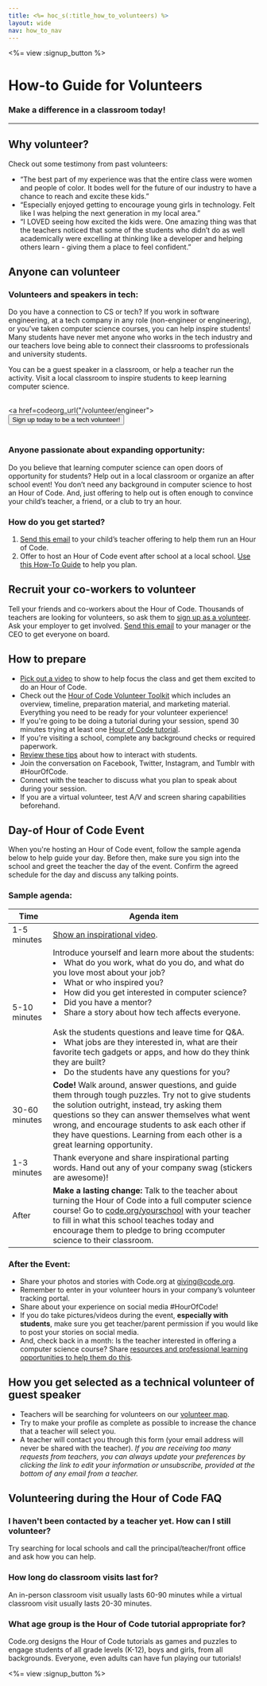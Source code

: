 ```yaml
---
title: <%= hoc_s(:title_how_to_volunteers) %>
layout: wide
nav: how_to_nav
---
```


<%= view :signup_button %>

# How-to Guide for Volunteers
### Make a difference in a classroom today!

*** 

## Why volunteer?
Check out some testimony from past volunteers:

- “The best part of my experience was that the entire class were women and people of color. It bodes well for the future of our industry to have a chance to reach and excite these kids.”
- “Especially enjoyed getting to encourage young girls in technology. Felt like I was helping the next generation in my local area.”
- “I LOVED seeing how excited the kids were. One amazing thing was that the teachers noticed that some of the students who didn’t do as well academically were excelling at thinking like a developer and helping others learn - giving them a place to feel confident.”

## Anyone can volunteer
### Volunteers and speakers in tech: 
Do you have a connection to CS or tech? If you work in software engineering, at a tech company in any role (non-engineer or engineering), or you’ve taken computer science courses, you can help inspire students! Many students have never met anyone who works in the tech industry and our teachers love being able to connect their classrooms to professionals and university students.

You can be a guest speaker in a classroom, or help a teacher run the activity. Visit a local classroom to inspire students to keep learning computer science.
<br>
<br>

<a href=codeorg_url("/volunteer/engineer"><button>Sign up today to be a tech volunteer!</button>
<br>
<br>

### Anyone passionate about expanding opportunity: 
Do you believe that learning computer science can open doors of opportunity for students? Help out in a local classroom or organize an after school event! You don’t need any background in computer science to host an Hour of Code. And, just offering to help out is often enough to convince your child’s teacher, a friend, or a club to try an hour.

### How do you get started?

1. [Send this email](<%= resolve_url('/promote/resources#help-schools') %>) to your child’s teacher offering to help them run an Hour of Code.
2. Offer to host an Hour of Code event after school at a local school. [Use this How-To Guide](<%= resolve_url('/how-to') %>) to help you plan.

## Recruit your co-workers to volunteer
Tell your friends and co-workers about the Hour of Code. Thousands of teachers are  looking for volunteers, so ask them to [sign up as a volunteer](https://code.org/volunteer). Ask your employer to get involved. [Send this email](<%= resolve_url('/promote/resources#sample-email') %>) to your manager or the CEO to get everyone on board.

## How to prepare
- [Pick out a video](<%= resolve_url('/promote/resources#videos') %>) to show to help focus the class and get them excited to do an Hour of Code.
- Check out the [Hour of Code Volunteer Toolkit](/files/hoc-volunteer-toolkit.pdf) which includes an overview, timeline, preparation material, and marketing material. Everything you need to be ready for your volunteer experience!
- If you're going to be doing a tutorial during your session, spend 30 minutes trying at least one [Hour of Code tutorial](<%= resolve_url('/learn') %>).
- If you're visiting a school, complete any background checks or required paperwork.
- [Review these tips](https://code.org/files/CSTT_Volunteers.pdf) about how to interact with students.
- Join the conversation on Facebook, Twitter, Instagram, and Tumblr with #HourOfCode.
- Connect with the teacher to discuss what you plan to speak about during your session.
- If you are a virtual volunteer, test A/V and screen sharing capabilities beforehand.

## Day-of Hour of Code Event
When you're hosting an Hour of Code event, follow the sample agenda below to help guide your day. Before then, make sure you sign into the school and greet the teacher the day of the event. Confirm the agreed schedule for the day and discuss any talking points.

### **Sample agenda:**

|Time         |Agenda item                                                                                                                                                                                                                                                                                                                                                                                                                                                                                                                                                                     |
|-------------|--------------------------------------------------------------------------------------------------------------------------------------------------------------------------------------------------------------------------------------------------------------------------------------------------------------------------------------------------------------------------------------------------------------------------------------------------------------------------------------------------------------------------------------------------------------------------------|
|1-5 minutes  |[Show an inspirational video](<%= resolve_url('promote/resources#videos') %>).                                                                                                                                                                                                                                                                                                                                                                                                                                                                                                  |
|5-10 minutes |Introduce yourself and learn more about the students: </ul><li>What do you work, what do you do, and what do you love most about your job?</li><li>What or who inspired you?</li><li>How did you get interested in computer science?</li><li>Did you have a mentor?</li><li>Share a story about how tech affects everyone.</li><br>Ask the students questions and leave time for Q&A.</br> <li> What jobs are they interested in, what are their favorite tech gadgets or apps, and how do they think they are built? </li><li> Do the students have any questions for you?</ul>|
|30-60 minutes|**Code!** Walk around, answer questions, and guide them through tough puzzles. Try not to give students the solution outright, instead, try asking them questions so they can answer themselves what went wrong, and encourage students to ask each other if they have questions. Learning from each other is a great learning opportunity.                                                                                                                                                                                                                                     |
|1-3 minutes  |Thank everyone and share inspirational parting words. Hand out any of your company swag (stickers are awesome)!
|After|**Make a lasting change:** Talk to the teacher about turning the Hour of Code into a full computer science course! Go to [code.org/yourschool](https://code.org/yourschool) with your teacher to fill in what this school teaches today and encourage them to pledge to bring ccomputer science to their classroom.|

### **After the Event:**
- Share your photos and stories with Code.org at giving@code.org.
- Remember to enter in your volunteer hours in your company’s volunteer tracking portal.
- Share about your experience on social media #HourOfCode!
- If you do take pictures/videos during the event, **especially with students**, make sure you get teacher/parent permission if you would like to post your stories on social media.
- And, check back in a month: Is the teacher interested in offering a computer science course? Share [resources and professional learning opportunities to help them do this](https://code.org/yourschool).

## How you get selected as a technical volunteer of guest speaker
- Teachers will be searching for volunteers on our [volunteer map](https://code.org/volunteer/local).
- Try to make your profile as complete as possible to increase the chance that a teacher will select you.
- A teacher will contact you through this form (your email address will never be shared with the teacher).
*If you are receiving too many requests from teachers, you can always update your preferences by clicking the link to edit your information or unsubscribe, provided at the bottom of any email from a teacher.*

## Volunteering during the Hour of Code FAQ

### **I haven't been contacted by a teacher yet. How can I still volunteer?**
Try searching for local schools and call the principal/teacher/front office and ask how you can help.

### **How long do classroom visits last for?**
An in-person classroom visit usually lasts 60-90 minutes while a virtual classroom visit usually lasts 20-30 minutes.

### **What age group is the Hour of Code tutorial appropriate for?**
Code.org designs the Hour of Code tutorials as games and puzzles to engage students of all grade levels (K-12), boys and girls, from all backgrounds. Everyone, even adults can have fun playing our tutorials!



<%= view :signup_button %>
